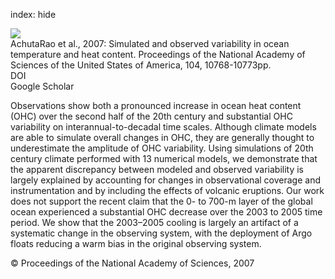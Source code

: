index: hide

<div class="Citation">
    <div class="Citation-thumb CitationThumb-linked"  data-href="https://doi.org/10.1073/pnas.0611375104">
      <img src="https://static.claimspace.cloud/climate-study-static/refs/thumbs/10/AchutaRao_et_al_2007-thumb.png" />
    </div>

  <div class="Citation-body">
    <div class="Citation-text">AchutaRao et al., 2007: Simulated and observed variability in ocean temperature and heat content. <span class="Article-journal">Proceedings of the National Academy of Sciences of the United States of America, </span><span class="Article-volume">104, </span>10768-10773pp.</div>
    <div class="Citation-links">
      <div class="CitationLink" data-href="https://doi.org/10.1073/pnas.0611375104">
        <div class="CitationLink-icon CitationLink-Doi"></div>
        <div class="CitationLink-text">DOI</div>
      </div>
      <div class="CitationLink" data-href="https://scholar.google.com/scholar?q=10.1073/pnas.0611375104">
        <div class="CitationLink-icon CitationLink-Scholar"></div>
        <div class="CitationLink-text">Google Scholar</div>
      </div>
    </div>
  </div>
</div>

Observations show both a pronounced increase in ocean heat content (OHC) over the second half of the 20th century and substantial OHC variability on interannual-to-decadal time scales. Although climate models are able to simulate overall changes in OHC, they are generally thought to underestimate the amplitude of OHC variability. Using simulations of 20th century climate performed with 13 numerical models, we demonstrate that the apparent discrepancy between modeled and observed variability is largely explained by accounting for changes in observational coverage and instrumentation and by including the effects of volcanic eruptions. Our work does not support the recent claim that the 0- to 700-m layer of the global ocean experienced a substantial OHC decrease over the 2003 to 2005 time period. We show that the 2003–2005 cooling is largely an artifact of a systematic change in the observing system, with the deployment of Argo floats reducing a warm bias in the original observing system.

<div class="Citation-copy">
&copy; Proceedings of the National Academy of Sciences, 2007
</div>